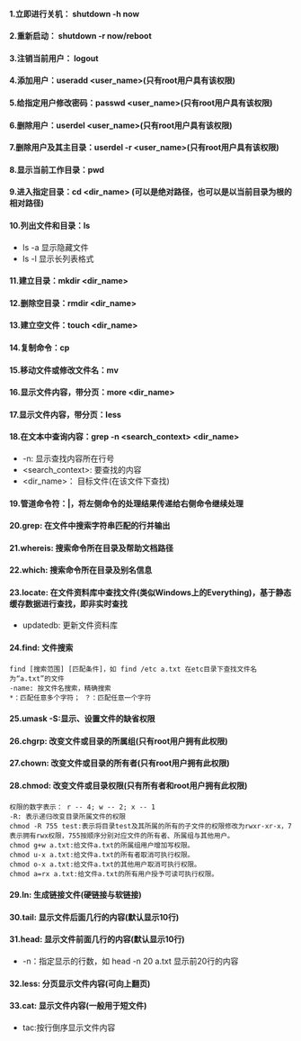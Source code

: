 #### 1.立即进行关机： shutdown -h now

#### 2.重新启动： shutdown -r now/reboot

#### 3.注销当前用户： logout

#### 4.添加用户：useradd <user_name>(只有root用户具有该权限)

#### 5.给指定用户修改密码：passwd <user_name>(只有root用户具有该权限)

#### 6.删除用户：userdel <user_name>(只有root用户具有该权限)

#### 7.删除用户及其主目录：userdel -r <user_name>(只有root用户具有该权限)

#### 8.显示当前工作目录：pwd

#### 9.进入指定目录：cd <dir_name> (可以是绝对路径，也可以是以当前目录为根的相对路径)

#### 10.列出文件和目录：ls
* ls -a   显示隐藏文件
* ls -l   显示长列表格式

#### 11.建立目录：mkdir <dir_name>

#### 12.删除空目录：rmdir <dir_name>

#### 13.建立空文件：touch <dir_name>

#### 14.复制命令：cp

#### 15.移动文件或修改文件名：mv

#### 16.显示文件内容，带分页：more <dir_name>

#### 17.显示文件内容，带分页：less

#### 18.在文本中查询内容：grep -n <search_context> <dir_name>
* -n: 显示查找内容所在行号
* <search_context>: 要查找的内容
* <dir_name>： 目标文件(在该文件下查找)

#### 19.管道命令符：|，将左侧命令的处理结果传递给右侧命令继续处理

#### 20.grep: 在文件中搜索字符串匹配的行并输出

#### 21.whereis: 搜索命令所在目录及帮助文档路径

#### 22.which: 搜索命令所在目录及别名信息

#### 23.locate: 在文件资料库中查找文件(类似Windows上的Everything)，基于静态缓存数据进行查找，即非实时查找
* updatedb: 更新文件资料库

#### 24.find: 文件搜索
```
find [搜索范围] [匹配条件]，如 find /etc a.txt 在etc目录下查找文件名为“a.txt”的文件
-name: 按文件名搜索，精确搜索
*：匹配任意多个字符； ？：匹配任意一个字符
```

#### 25.umask -S:显示、设置文件的缺省权限

#### 26.chgrp: 改变文件或目录的所属组(只有root用户拥有此权限)

#### 27.chown: 改变文件或目录的所有者(只有root用户拥有此权限)

#### 28.chmod: 改变文件或目录权限(只有所有者和root用户拥有此权限)
```
权限的数字表示： r -- 4; w -- 2; x -- 1
-R: 表示递归改变目录所属文件的权限
chmod -R 755 test:表示将目录test及其所属的所有的子文件的权限修改为rwxr-xr-x，7表示拥有rwx权限，755按顺序分别对应文件的所有者、所属组与其他用户。
chmod g+w a.txt:给文件a.txt的所属组用户增加写权限。
chmod u-x a.txt:给文件a.txt的所有者取消可执行权限。
chmod o-x a.txt:给文件a.txt的其他用户取消可执行权限。
chmod a=rx a.txt:给文件a.txt的所有用户授予可读可执行权限。
```

#### 29.ln: 生成链接文件(硬链接与软链接)

#### 30.tail: 显示文件后面几行的内容(默认显示10行)

#### 31.head: 显示文件前面几行的内容(默认显示10行)
* -n：指定显示的行数，如 head -n 20 a.txt 显示前20行的内容

#### 32.less: 分页显示文件内容(可向上翻页)

#### 33.cat: 显示文件内容(一般用于短文件)
* tac:按行倒序显示文件内容






